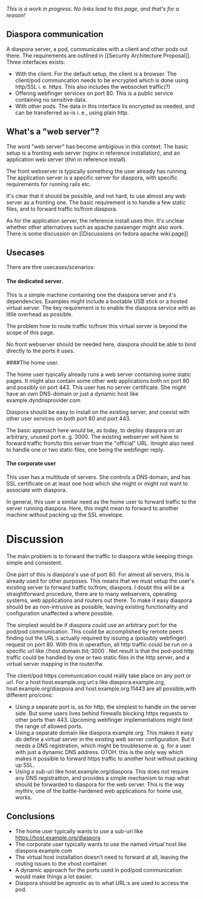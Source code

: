 *This is a work in progress. No links lead to this page, and that's for a reason!*

## Diaspora communication
A diaspora server, a pod, communicates with a client and  other pods out there. The requirements are
outlined in [[Security Architecture Proposal]]. Three interfaces exists:

- With the client. For the default setup, the client is a browser. The client/pod communcation needs to be
encrypted which is done using http/SSL i. e. https. This also includes the websocket traffic(?)
- Offering webfinger services on port 80. This is a public service containing no sensitive data.
- With other pods. The data in this interface lis encrypted as needed, and can be transferred as-is i. e.,
using plain http. 

## What's a "web server"?

The word "web server" has become ambigious   in this context. The basic setup is a fronting web server 
(nginx in reference installation), and an application web server (thin in reference install).

The front  webserver is typically something the user already has running. The application server is a 
specific server for diaspora, with specific requirements for running rails etc.

It's clear that it should be possible, and not hard, to use almost any web server as a fronting one. The basic
requirement is to handle a few static files, and to forward traffic to/from diaspora.

As for the application server, the reference install uses thin. It's unclear whether other alternatives such as
apache passenger might also work. There is some discussion on [[Discussions on fedora apache wiki page]]

## Usecases

There are thre usecases/scenarios:

#### The dedicated server.

This is a simple machine containing one the diaspora server and it's dependencies. Examples might include a 
bootable USB stick or a hosted virtual server. The key requirement is to enable the diaspora service with as
litlle overhead as possible.

The problem how to route traffic to/from this virtual server is beyond the scope of this page. 

No front webserver should be needed here, diaspora should be able to bind directly to the ports it uses.

####The home user.

The home user typically already runs a web server containing some static pages.  It might also contain some other 
web applications both on port 80 and possibly on port 443. This user has no server certificate.
She might have an own DNS-domain or just a dynamic host like example.dyndnsprovider.com

Diaspora should be easy to install on the existing  server, and coexist with other user services on both port 80 and port 443.

The basic approach here would be, as today, to deploy diaspora on an arbitrary, unused port e. g. 3000. The existing webserver
will have to forward traffic from/to this server from the "official" URL. Itmight also need to  handle one or two static files, one being the
webfinger reply.

#### The corporate user

This user has a multitude of servers. She controls a DNS domain, and has SSL certificate on at least one host which she
might or might not want to associate with diaspora. 

In general,  this user  a similar need as the home user  to forward traffic to the server running diaspora. Here, this might mean 
to forward to another machine without packing up the SSL envelope.

# Discussion

The main problem is to forward the traffic to diaspora while keeping things simple and consistent.

One part of this is diaspora's use of port 80. For almost all servers, this is already used for other purposes. This means that we
must setup the user's existing server to forward traffic to/from, diaspora. I doubt this will be a straightforward procedure, there are
to many webservers, operating systems, web applications and routers out there. To make it easy diaspora should
be as non-intrusive as possible, leaving existing functionality and configuration unaffected a where possible.

The simplest would be if diaspora could use an arbitrary port for the pod/pod communication. This could be accomplished by remote
peers finding out the URL:s actually required by issuing a (possibly webfinger) request on port 80. With this in operatfion, all http
traffic could be run on a specific url like //host.domain.tld;:3000 .  Net result is that the pod-pod  http traffic could be handled by one or
two static files in the http server, and a virtual server mapping in the router/fw. 

The client/pod https communication could really take place on any port or url. For a host  host.example.org url:s like diaspora.example.org,
host.example.org/diaspora and host.example.org:11443 are all possible,with different pro/cons:

- Using a separate port is, as for http, the simplest to handle on the server side. But some users lives behind firewalls blocking https requests to other ports than 443. Upcoming webfinger implementations might limit the range of allowed ports.
- Using a separate domain like diaspora.example.org. This makes it easy do define a virtual server in the existing web server configuration. But
it needs a DNS registration, which might be troublesome ie. g. for a user with just a dynamic DNS address. OTOH. this is the only way which makes
it possible to forward https traffic to another host without packing up SSL.
- Using a sub-uri like host.example.org/diaspora. This does not require any DNS registrattion, and provides a simple mechanism to
map what should be forwarded to diaspora for the web server. This is the way mythtv, one of the battle-hardened web applications for home use, works.

## Conclusions

- The home user typically wants to use a sub-uri like https://host.example.org/diaspora
- The corporate user typically wants to use the named virtual host like diaspora.example.com
- The virtual host installation doesn't need to forward at all, leaving the routing issues to the vhost  container.
- A dynamic approach for the ports used in pod/pod communication would make things a lot easier.
- Diaspora should be agnostic as to what URL:s are used to access the pod.
